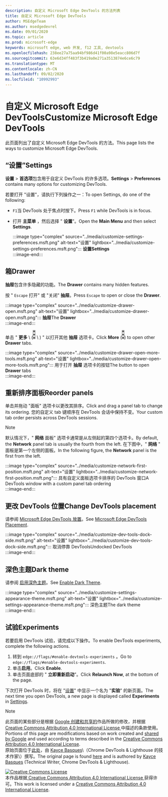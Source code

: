 ```yaml
---
description: 自定义 Microsoft Edge DevTools 的方法列表
title: 自定义 Microsoft Edge DevTools
author: MSEdgeTeam
ms.author: msedgedevrel
ms.date: 09/01/2020
ms.topic: article
ms.prod: microsoft-edge
keywords: microsoft edge, web 开发, f12 工具, devtools
ms.openlocfilehash: 238ee27a75aa94bf986d41f00a98e5eacc806d7f
ms.sourcegitcommit: 63e6d34ff483f3b419a0e271a3513874e6ce6c79
ms.translationtype: MT
ms.contentlocale: zh-CN
ms.lasthandoff: 09/02/2020
ms.locfileid: "10992993"
---
```

<!-- Copyright Kayce Basques 

   Licensed under the Apache License, Version 2.0 (the "License");
   you may not use this file except in compliance with the License.
   You may obtain a copy of the License at

       https://www.apache.org/licenses/LICENSE-2.0

   Unless required by applicable law or agreed to in writing, software
   distributed under the License is distributed on an "AS IS" BASIS,
   WITHOUT WARRANTIES OR CONDITIONS OF ANY KIND, either express or implied.
   See the License for the specific language governing permissions and
   limitations under the License.  -->





# <span data-ttu-id="468e4-104">自定义 Microsoft Edge DevTools</span><span class="sxs-lookup"><span data-stu-id="468e4-104">Customize Microsoft Edge DevTools</span></span>   

  

<span data-ttu-id="468e4-105">此页面列出了自定义 Microsoft Edge DevTools 的方法。</span><span class="sxs-lookup"><span data-stu-id="468e4-105">This page lists the ways to customize Microsoft Edge DevTools.</span></span>  

## <span data-ttu-id="468e4-106">“设置”</span><span class="sxs-lookup"><span data-stu-id="468e4-106">Settings</span></span>   

<span data-ttu-id="468e4-107">**设置**  > **首选项**包含用于自定义 DevTools 的许多选项。</span><span class="sxs-lookup"><span data-stu-id="468e4-107">**Settings** > **Preferences** contains many options for customizing DevTools.</span></span>  

<span data-ttu-id="468e4-108">若要打开 "设置"，请执行下列操作之一：</span><span class="sxs-lookup"><span data-stu-id="468e4-108">To open Settings, do one of the following:</span></span>  

*   <span data-ttu-id="468e4-109">`F1`当 DevTools 处于焦点时按下。</span><span class="sxs-lookup"><span data-stu-id="468e4-109">Press `F1` while DevTools is in focus.</span></span>  
*   <span data-ttu-id="468e4-110">打开 **主菜单** ，然后选择 " **设置**"。</span><span class="sxs-lookup"><span data-stu-id="468e4-110">Open the **Main Menu** and then select **Settings**.</span></span>  
    
    :::image type="complex" source="../media/customize-settings-preferences.msft.png" alt-text="设置" lightbox="../media/customize-settings-preferences.msft.png":::
       **<span data-ttu-id="468e4-112">设置</span><span class="sxs-lookup"><span data-stu-id="468e4-112">Settings</span></span>**  
    :::image-end:::  
    
## <span data-ttu-id="468e4-113">箱</span><span class="sxs-lookup"><span data-stu-id="468e4-113">Drawer</span></span>   

<span data-ttu-id="468e4-114">**抽屉**包含许多隐藏的功能。</span><span class="sxs-lookup"><span data-stu-id="468e4-114">The **Drawer** contains many hidden features.</span></span>  

<span data-ttu-id="468e4-115">按 " `Escape` 打开" 或 "关闭" **抽屉**。</span><span class="sxs-lookup"><span data-stu-id="468e4-115">Press `Escape` to open or close the **Drawer**.</span></span>  

:::image type="complex" source="../media/customize-drawer-open.msft.png" alt-text="设置" lightbox="../media/customize-drawer-open.msft.png":::
   <span data-ttu-id="468e4-117">**抽屉**</span><span class="sxs-lookup"><span data-stu-id="468e4-117">The **Drawer**</span></span>  
:::image-end:::  

<span data-ttu-id="468e4-118">单击 " **更多** \ (![ 更多 ][ImageMoreIcon] \ ) " 以打开其他 **抽屉** 选项卡。</span><span class="sxs-lookup"><span data-stu-id="468e4-118">Click **More** \(![More][ImageMoreIcon]\) to open other **Drawer** tabs.</span></span>  

:::image type="complex" source="../media/customize-drawer-open-more-tools.msft.png" alt-text="设置" lightbox="../media/customize-drawer-open-more-tools.msft.png":::
   <span data-ttu-id="468e4-120">用于打开 **抽屉** 选项卡的按钮</span><span class="sxs-lookup"><span data-stu-id="468e4-120">The button to open **Drawer** tabs</span></span>  
:::image-end:::  

## <span data-ttu-id="468e4-121">重新排序面板</span><span class="sxs-lookup"><span data-stu-id="468e4-121">Reorder panels</span></span>   

<span data-ttu-id="468e4-122">单击并拖动 "面板" 选项卡以更改其排序。</span><span class="sxs-lookup"><span data-stu-id="468e4-122">Click and drag a panel tab to change its ordering.</span></span>  <span data-ttu-id="468e4-123">您的自定义 tab 键顺序在 DevTools 会话中保持不变。</span><span class="sxs-lookup"><span data-stu-id="468e4-123">Your custom tab order persists across DevTools sessions.</span></span>  

> [!NOTE]
> <span data-ttu-id="468e4-124">默认情况下，" **网络** 面板" 选项卡通常是从左侧起的第四个选项卡。</span><span class="sxs-lookup"><span data-stu-id="468e4-124">By default, the **Network** panel tab is usually the fourth from the left.</span></span>  <span data-ttu-id="468e4-125">在下图中，" **网络** " 面板是第一个左侧的面板。</span><span class="sxs-lookup"><span data-stu-id="468e4-125">In the following figure, the **Network** panel is the first from the left.</span></span>  

:::image type="complex" source="../media/customize-network-first-position.msft.png" alt-text="设置" lightbox="../media/customize-network-first-position.msft.png":::
   <span data-ttu-id="468e4-127">具有自定义面板选项卡排序的 DevTools 窗口</span><span class="sxs-lookup"><span data-stu-id="468e4-127">A DevTools window with a custom panel tab ordering</span></span>  
:::image-end:::  

## <span data-ttu-id="468e4-128">更改 DevTools 位置</span><span class="sxs-lookup"><span data-stu-id="468e4-128">Change DevTools placement</span></span>   

<span data-ttu-id="468e4-129">请参阅 [Microsoft Edge DevTools 放置][DevToolsPlacement]。</span><span class="sxs-lookup"><span data-stu-id="468e4-129">See [Microsoft Edge DevTools Placement][DevToolsPlacement].</span></span>  

:::image type="complex" source="../media/customize-dev-tools-dock-side.msft.png" alt-text="设置" lightbox="../media/customize-dev-tools-dock-side.msft.png":::
   <span data-ttu-id="468e4-131">取消停靠 DevTools</span><span class="sxs-lookup"><span data-stu-id="468e4-131">Undocked DevTools</span></span>  
:::image-end:::  

## <span data-ttu-id="468e4-132">深色主题</span><span class="sxs-lookup"><span data-stu-id="468e4-132">Dark theme</span></span>   

<span data-ttu-id="468e4-133">请参阅 [启用深色主题][DarkTheme]。</span><span class="sxs-lookup"><span data-stu-id="468e4-133">See [Enable Dark Theme][DarkTheme].</span></span>  

:::image type="complex" source="../media/customize-settings-appearance-theme.msft.png" alt-text="设置" lightbox="../media/customize-settings-appearance-theme.msft.png":::
   <span data-ttu-id="468e4-135">深色主题</span><span class="sxs-lookup"><span data-stu-id="468e4-135">The dark theme</span></span>  
:::image-end:::  

## <span data-ttu-id="468e4-136">试验</span><span class="sxs-lookup"><span data-stu-id="468e4-136">Experiments</span></span>   

<span data-ttu-id="468e4-137">若要启用 DevTools 试验，请完成以下操作。</span><span class="sxs-lookup"><span data-stu-id="468e4-137">To enable DevTools experiments, complete the following actions.</span></span>  

1.  <span data-ttu-id="468e4-138">转到 `edge://flags/#enable-devtools-experiments` 。</span><span class="sxs-lookup"><span data-stu-id="468e4-138">Go to `edge://flags/#enable-devtools-experiments`.</span></span>  
1.  <span data-ttu-id="468e4-139">单击**启用**。</span><span class="sxs-lookup"><span data-stu-id="468e4-139">Click **Enable**.</span></span>  
1.  <span data-ttu-id="468e4-140">单击页面底部的 " **立即重新启动**"。</span><span class="sxs-lookup"><span data-stu-id="468e4-140">Click **Relaunch Now**, at the bottom of the page.</span></span>  

<span data-ttu-id="468e4-141">下次打开 DevTools 时，将在 "[设置](#settings)" 中显示一个名为 "**实验**" 的新页面。</span><span class="sxs-lookup"><span data-stu-id="468e4-141">The next time you open DevTools, a new page is displayed called **Experiments** in [Settings](#settings).</span></span>  

<!--  
   

  
-->  

<!-- image links -->  

[ImageMoreIcon]: ../media/more-icon.msft.png  

<!-- links -->  

[DevToolsPlacement]: ./placement.md "更改 Microsoft Edge DevTools 位置 |Microsoft 文档"  
[DarkTheme]: ./dark-theme.md "在 Microsoft Edge DevTools 中启用深色主题 |Microsoft 文档"  

> [!NOTE]
> <span data-ttu-id="468e4-144">此页面的某些部分是根据 [Google 创建和共享的][GoogleSitePolicies]作品所做的修改，并根据[ Creative Commons Attribution 4.0 International License ][CCA4IL]中描述的条款使用。</span><span class="sxs-lookup"><span data-stu-id="468e4-144">Portions of this page are modifications based on work created and [shared by Google][GoogleSitePolicies] and used according to terms described in the [Creative Commons Attribution 4.0 International License][CCA4IL].</span></span>  
> <span data-ttu-id="468e4-145">原始页面位于[此处](https://developers.google.com/web/tools/chrome-devtools/customize/index)，由 [Kayce Basques][KayceBasques]\（Chrome DevTools \& Lighthouse 的技术作家\）撰写。</span><span class="sxs-lookup"><span data-stu-id="468e4-145">The original page is found [here](https://developers.google.com/web/tools/chrome-devtools/customize/index) and is authored by [Kayce Basques][KayceBasques] \(Technical Writer, Chrome DevTools \& Lighthouse\).</span></span>  

[![Creative Commons License][CCby4Image]][CCA4IL]  
<span data-ttu-id="468e4-147">本作品根据[ Creative Commons Attribution 4.0 International License ][CCA4IL]获得许可。</span><span class="sxs-lookup"><span data-stu-id="468e4-147">This work is licensed under a [Creative Commons Attribution 4.0 International License][CCA4IL].</span></span>  

[CCA4IL]: https://creativecommons.org/licenses/by/4.0  
[CCby4Image]: https://i.creativecommons.org/l/by/4.0/88x31.png  
[GoogleSitePolicies]: https://developers.google.com/terms/site-policies  
[KayceBasques]: https://developers.google.com/web/resources/contributors/kaycebasques  
